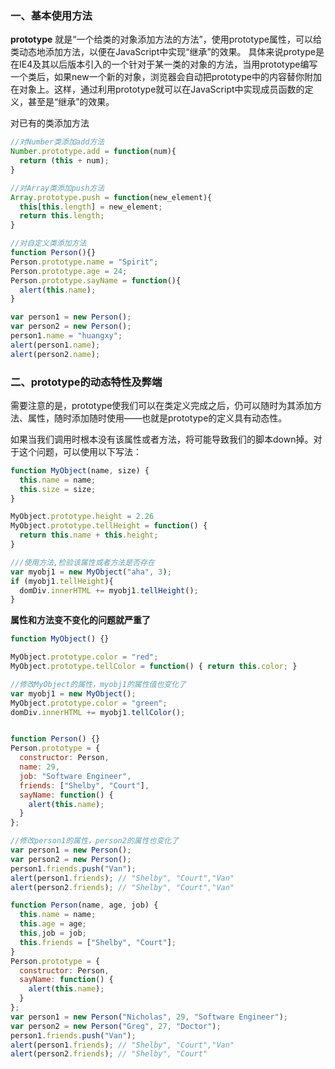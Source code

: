 ### 一、基本使用方法

**prototype** 就是“一个给类的对象添加方法的方法”，使用prototype属性，可以给类动态地添加方法，以便在JavaScript中实现“继承”的效果。
具体来说protype是在IE4及其以后版本引入的一个针对于某一类的对象的方法，当用prototype编写一个类后，如果new一个新的对象，浏览器会自动把prototype中的内容替你附加在对象上。这样，通过利用prototype就可以在JavaScript中实现成员函数的定义，甚至是“继承”的效果。

对已有的类添加方法
```js
//对Number类添加add方法
Number.prototype.add = function(num){
  return (this + num);
}

//对Array类添加push方法
Array.prototype.push = function(new_element){
  this[this.length] = new_element;
  return this.length;
}

//对自定义类添加方法
function Person(){}
Person.prototype.name = "Spirit";
Person.prototype.age = 24;
Person.prototype.sayName = function(){
  alert(this.name);
}

var person1 = new Person();
var person2 = new Person();
person1.name = "huangxy";
alert(person1.name);
alert(person2.name);
```

### 二、prototype的动态特性及弊端

需要注意的是，prototype使我们可以在类定义完成之后，仍可以随时为其添加方法、属性，随时添加随时使用——也就是prototype的定义具有动态性。

如果当我们调用时根本没有该属性或者方法，将可能导致我们的脚本down掉。对于这个问题，可以使用以下写法：
```js
function MyObject(name, size) {
  this.name = name;
  this.size = size;
}

MyObject.prototype.height = 2.26
MyObject.prototype.tellHeight = function() {
  return this.name + this.height;
}

///使用方法,检验该属性或者方法是否存在
var myobj1 = new MyObject("aha", 3);
if (myobj1.tellHeight){
  domDiv.innerHTML += myobj1.tellHeight();
}
```

**属性和方法变不变化的问题就严重了**
```js
function MyObject() {}

MyObject.prototype.color = "red";
MyObject.prototype.tellColor = function() { return this.color; }

//修改MyObject的属性，myobj1的属性值也变化了
var myobj1 = new MyObject();
MyObject.prototype.color = "green";
domDiv.innerHTML += myobj1.tellColor();


function Person() {}
Person.prototype = {
  constructor: Person,
  name: 29,
  job: "Software Engineer",
  friends: ["Shelby", "Court"],
  sayName: function() {
    alert(this.name);
  }
};

//修改person1的属性，person2的属性也变化了
var person1 = new Person();
var person2 = new Person();
person1.friends.push("Van");
alert(person1.friends); // "Shelby", "Court","Van"
alert(person2.friends); // "Shelby", "Court","Van"
```

```js
function Person(name, age, job) {
  this.name = name;
  this.age = age;
  this,job = job;
  this.friends = ["Shelby", "Court"];
}
Person.prototype = {
  constructor: Person,
  sayName: function() {
    alert(this.name);
  }
};
var person1 = new Person("Nicholas", 29, "Software Engineer");
var person2 = new Person("Greg", 27, "Doctor");
person1.friends.push("Van");
alert(person1.friends); // "Shelby", "Court","Van"
alert(person2.friends); // "Shelby", "Court"
```

